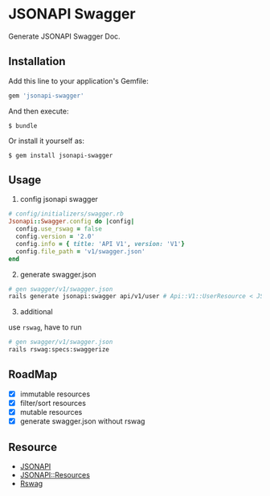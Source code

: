# JSONAPI Swagger

Generate JSONAPI Swagger Doc.

## Installation

Add this line to your application's Gemfile:

```ruby
gem 'jsonapi-swagger'
```

And then execute:

    $ bundle

Or install it yourself as:

    $ gem install jsonapi-swagger

## Usage

 1. config jsonapi swagger
```rb
# config/initializers/swagger.rb
Jsonapi::Swagger.config do |config|
  config.use_rswag = false
  config.version = '2.0'
  config.info = { title: 'API V1', version: 'V1'}
  config.file_path = 'v1/swagger.json'
end
```

2. generate swagger.json

```sh
# gen swagger/v1/swagger.json
rails generate jsonapi:swagger api/v1/user # Api::V1::UserResource < JSONAPI::Resource
```

3. additional

 use `rswag`, have to run

```sh
# gen swagger/v1/swagger.json
rails rswag:specs:swaggerize
```

## RoadMap

- [x] immutable resources
- [x] filter/sort resources
- [x] mutable resources
- [x] generate swagger.json without rswag

## Resource

- [JSONAPI](https://jsonapi.org/)
- [JSONAPI::Resources](http://jsonapi-resources.com/)
- [Rswag](https://github.com/domaindrivendev/rswag)
